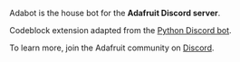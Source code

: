 Adabot is the house bot for the **Adafruit Discord server**.

Codeblock extension adapted from the [Python Discord bot](https://github.com/python-discord/bot).

To learn more, join the Adafruit community on [Discord](https://adafru.it/discord).